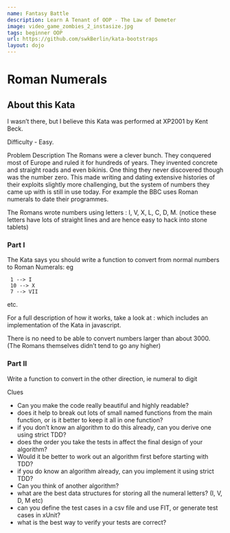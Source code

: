 ```yaml
---
name: Fantasy Battle
description: Learn A Tenant of OOP - The Law of Demeter
image: video_game_zombies_2_instasize.jpg
tags: beginner OOP
url: https://github.com/swkBerlin/kata-bootstraps
layout: dojo
---
```

# Roman Numerals
## About this Kata
I wasn’t there, but I believe this Kata was performed at XP2001 by Kent Beck. 

Difficulty - Easy.

Problem Description
The Romans were a clever bunch. They conquered most of Europe and ruled it for hundreds of years. 
They invented concrete and straight roads and even bikinis. One thing they never discovered though was the number zero. 
This made writing and dating extensive histories of their exploits slightly more challenging, but the system of numbers 
they came up with is still in use today. For example the BBC uses Roman numerals to date their programmes.

The Romans wrote numbers using letters : I, V, X, L, C, D, M. (notice these letters have lots of straight lines and are hence easy to hack into stone tablets)

### Part I
The Kata says you should write a function to convert from normal numbers to Roman Numerals: eg

     1 --> I
     10 --> X
     7 --> VII
etc.

For a full description of how it works, take a look at : which includes an implementation of the Kata in javascript.

There is no need to be able to convert numbers larger than about 3000. (The Romans themselves didn’t tend to go any higher)

### Part II
Write a function to convert in the other direction, ie numeral to digit

Clues
* Can you make the code really beautiful and highly readable?
* does it help to break out lots of small named functions from the main function, or is it better to keep it all in one function?
* if you don’t know an algorithm to do this already, can you derive one using strict TDD?
* does the order you take the tests in affect the final design of your algorithm?
* Would it be better to work out an algorithm first before starting with TDD?
* if you do know an algorithm already, can you implement it using strict TDD?
* Can you think of another algorithm?
* what are the best data structures for storing all the numeral letters? (I, V, D, M etc)
* can you define the test cases in a csv file and use FIT, or generate test cases in xUnit?
* what is the best way to verify your tests are correct?
